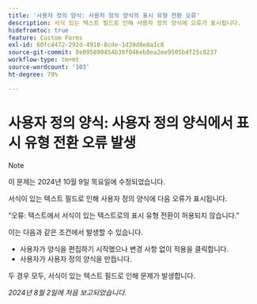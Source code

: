 ```yaml
---
title: '사용자 정의 양식: 사용자 정의 양식의 표시 유형 전환 오류'
description: 서식 있는 텍스트 필드로 인해 사용자 정의 양식에 오류가 표시됩니다.
hidefromtoc: true
feature: Custom Forms
exl-id: 60fc4472-292d-4910-8cde-1d39d8e8a1c8
source-git-commit: 8e095890454b39f046eb8ea2ee9505bdf25c8237
workflow-type: tm+mt
source-wordcount: '103'
ht-degree: 79%

---
```


# 사용자 정의 양식: 사용자 정의 양식에서 표시 유형 전환 오류 발생

>[!NOTE]
>
>이 문제는 2024년 10월 9일 목요일에 수정되었습니다.

서식이 있는 텍스트 필드로 인해 사용자 정의 양식에 다음 오류가 표시됩니다.

“오류: 텍스트에서 서식이 있는 텍스트로의 표시 유형 전환이 허용되지 않습니다.”

이는 다음과 같은 조건에서 발생할 수 있습니다.

* 사용자가 양식을 편집하기 시작했으나 변경 사항 없이 적용을 클릭합니다.
* 사용자가 사용자 정의 양식을 만듭니다.

두 경우 모두, 서식이 있는 텍스트 필드로 인해 문제가 발생합니다.

_2024년 8월 2일에 처음 보고되었습니다._
